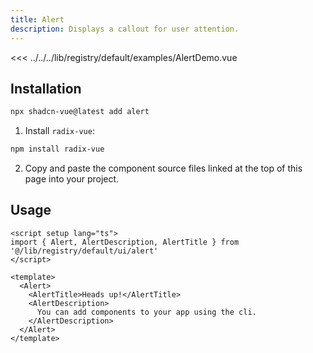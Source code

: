 ```yaml
---
title: Alert
description: Displays a callout for user attention.
---
```



<ComponentPreview name="AlertDemo"  >

<<< ../../../lib/registry/default/examples/AlertDemo.vue

</ComponentPreview>



## Installation

```bash
npx shadcn-vue@latest add alert
```

<ManualInstall>

1. Install `radix-vue`:

```bash
npm install radix-vue
```

2. Copy and paste the component source files linked at the top of this page into your project.
</ManualInstall>

## Usage

```vue
<script setup lang="ts">
import { Alert, AlertDescription, AlertTitle } from '@/lib/registry/default/ui/alert'
</script>

<template>
  <Alert>
    <AlertTitle>Heads up!</AlertTitle>
    <AlertDescription>
      You can add components to your app using the cli.
    </AlertDescription>
  </Alert>
</template>
```